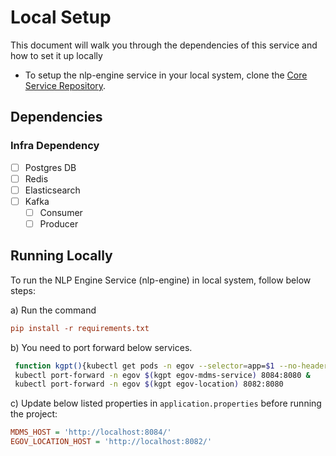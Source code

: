 # Local Setup

This document will walk you through the dependencies of this service and how to set it up locally

- To setup the nlp-engine service in your local system, clone the  [Core Service Repository](https://github.com/upyog/UPYOG/tree/master/core-services).

## Dependencies

### Infra Dependency

- [ ] Postgres DB
- [ ] Redis
- [ ] Elasticsearch
- [ ] Kafka
  - [ ] Consumer
  - [ ] Producer

## Running Locally

To run the NLP Engine Service (nlp-engine) in local system, follow below steps:

a) Run the command 
```ini
pip install -r requirements.txt
```

b) You need to port forward below services.
```bash
 function kgpt(){kubectl get pods -n egov --selector=app=$1 --no-headers=true | head -n1 | awk '{print $1}'}
 kubectl port-forward -n egov $(kgpt egov-mdms-service) 8084:8080 &
 kubectl port-forward -n egov $(kgpt egov-location) 8082:8080 
``` 

c) Update below listed properties in `application.properties` before running the project:
```ini
MDMS_HOST = 'http://localhost:8084/'
EGOV_LOCATION_HOST = 'http://localhost:8082/'
```
